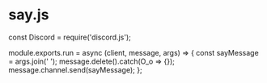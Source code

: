 # say.js
const Discord = require('discord.js');

module.exports.run = async (client, message, args) => {
  const sayMessage = args.join(' ');
  message.delete().catch(O_o => {});
  message.channel.send(sayMessage);
};
